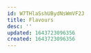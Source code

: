 ```yaml
---
id: W7THlaSshUBydNsWmVF2J
title: Flavours
desc: ''
updated: 1643723096356
created: 1643723096356
---
```


